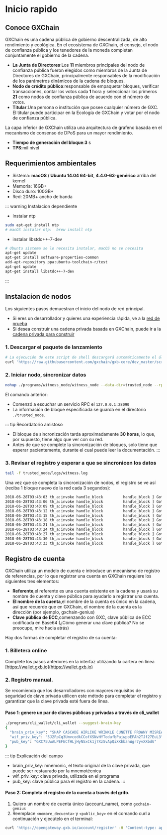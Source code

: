 # Inicio rapido

## Conoce GXChain


GXChain es una cadena pública de gobierno descentralizada, de alto rendimiento y ecológica. En el ecosistema de GXChain, el consejo, el nodo de confianza pública y los tenedores de la moneda completan conjuntamente el gobierno de la cadena.


- **La Junta de Directores**:Los **11** miembros principales del nodo de confianza pública fueron elegidos como miembros de la Junta de Directores de GXChain, principalmente responsables de la modificación de los parámetros dinámicos de la cadena de bloques.
- **Nodo de crédito público**:responsable de empaquetar bloques, verificar transacciones, contar los votos cada **1** hora y seleccionar los primeros **21** como nodos de confianza pública de acuerdo con el número de votos.
- **Titular**:Una persona o institución que posee cualquier número de GXC. El titular puede participar en la Ecología de GXChain y votar por el nodo de confianza pública.

La capa inferior de GXChain utiliza una arquitectura de grafeno basada en el mecanismo de consenso de DPoS para un mayor rendimiento.

- **Tiempo de generación del bloque**:**3** s
- **TPS**:mil nivel

## Requerimientos ambientales

- Sistema: **macOS / Ubuntu 14.04 64-bit**, **4.4.0-63-genérico** arriba del kernel
- Memoria: 16GB+
- Disco duro: 100GB+
- Red: 20MB+ ancho de banda

::: warning Instalacion dependiente

* Instalar ntp
``` bash
sudo apt-get install ntp
# macOS instalar ntp:  brew install ntp
```

* instalar libstdc++-7-dev
```bash
# Ubuntu sistema se lo necesita instalar, macOS no se necesita
apt-get update
apt-get install software-properties-common
add-apt-repository ppa:ubuntu-toolchain-r/test
apt-get update
apt-get install libstdc++-7-dev
```

:::

## Instalacion de nodos


Los siguientes pasos demuestran el inicio del nodo de red principal.

- Si eres un desarrollador y quieres una experiencia rápida, ve a la [red de prueba](../advanced/testnet.html)
- Si desea construir una cadena privada basada en GXChain, puede ir a la [cadena privada para construir](../advanced/private_chain.html)


### 1. Descargar el paquete de lanzamiento

``` bash
# La ejecución de este script de shell descargará automáticamente el último programa web principal de github y lo extraerá al directorio actual.
curl 'https://raw.githubusercontent.com/gxchain/gxb-core/dev_master/script/gxchain_install.sh' | bash
```

### 2. Iniciar nodo, sincronizar datos

``` bash
nohup ./programs/witness_node/witness_node --data-dir=trusted_node --rpc-endpoint="127.0.0.1:28090" 1>nohup.out 2>&1 &
```

El comando anterior:
- Comenzó a escuchar un servicio RPC el `127.0.0.1:28090`
- La información de bloque especificada se guarda en el directorio `./trusted_node`.

::: tip Recordatorio amistoso
- El bloque de sincronización tarda aproximadamente **30 horas**, lo que, por supuesto, tiene algo que ver con su red.
- Antes de que se complete la sincronización de bloques, solo tiene que esperar pacientemente, durante el cual puede leer la documentación.
:::

### 3. Revisar el registro y esperar a que se sincronicen los datos

``` bash
tail -f trusted_node/logs/witness.log
```

Una vez que se completa la sincronización de nodos, el registro se ve así (reciba 1 bloque nuevo de la red cada 3 segundos):

``` bash
2018-06-28T03:43:03 th_a:invoke handle_block         handle_block ] Got block: #10731531 time: 2018-06-28T03:43:03 latency: 60 ms from: miner11  irreversible: 10731513 (-18)			application.cpp:489
2018-06-28T03:43:06 th_a:invoke handle_block         handle_block ] Got block: #10731532 time: 2018-06-28T03:43:06 latency: 16 ms from: taffy  irreversible: 10731515 (-17)			application.cpp:489
2018-06-28T03:43:09 th_a:invoke handle_block         handle_block ] Got block: #10731533 time: 2018-06-28T03:43:09 latency: 49 ms from: david12  irreversible: 10731515 (-18)			application.cpp:489
2018-06-28T03:43:12 th_a:invoke handle_block         handle_block ] Got block: #10731534 time: 2018-06-28T03:43:12 latency: 42 ms from: miner6  irreversible: 10731516 (-18)			application.cpp:489
2018-06-28T03:43:15 th_a:invoke handle_block         handle_block ] Got block: #10731535 time: 2018-06-28T03:43:15 latency: 10 ms from: sakura  irreversible: 10731516 (-19)			application.cpp:489
2018-06-28T03:43:18 th_a:invoke handle_block         handle_block ] Got block: #10731536 time: 2018-06-28T03:43:18 latency: 57 ms from: miner9  irreversible: 10731517 (-19)			application.cpp:489
2018-06-28T03:43:21 th_a:invoke handle_block         handle_block ] Got block: #10731537 time: 2018-06-28T03:43:21 latency: 56 ms from: robin-green  irreversible: 10731517 (-20)			application.cpp:489
2018-06-28T03:43:24 th_a:invoke handle_block         handle_block ] Got block: #10731538 time: 2018-06-28T03:43:24 latency: 17 ms from: kairos  irreversible: 10731522 (-16)			application.cpp:489
2018-06-28T03:43:27 th_a:invoke handle_block         handle_block ] Got block: #10731539 time: 2018-06-28T03:43:27 latency: 21 ms from: dennis1  irreversible: 10731524 (-15)			application.cpp:489
2018-06-28T03:43:30 th_a:invoke handle_block         handle_block ] Got block: #10731540 time: 2018-06-28T03:43:30 latency: 17 ms from: aaron  irreversible: 10731524 (-16)			application.cpp:489
2018-06-28T03:43:33 th_a:invoke handle_block         handle_block ] Got block: #10731541 time: 2018-06-28T03:43:33 latency: 23 ms from: caitlin  irreversible: 10731526 (-15)			application.cpp:489
```

## Registro de cuenta

GXChain utiliza un modelo de cuenta e introduce un mecanismo de registro de referencias, por lo que registrar una cuenta en GXChain requiere los siguientes tres elementos:

- **Referente**,el referente es una cuenta existente en la cadena y usará su nombre de cuenta y clave pública para ayudarlo a registrar una cuenta.
- **El nombre de la cuenta**,el nombre de la cuenta es único en la cadena, así que recuerde que en GXChain, el nombre de la cuenta es la dirección (por ejemplo, gxchain-genius)
- **Clave pública de ECC**,comenzando con GXC, clave pública de ECC codificada en Base64 (¿Cómo generar una clave pública? No se preocupe, mire hacia atrás)

Hay dos formas de completar el registro de su cuenta:

### 1. Billetera online

Complete los pasos anteriores en la interfaz utilizando la cartera en línea [https://wallet.gxb.io](https://wallet.gxb.io)


### 2. Registro manual.

Se recomienda que los desarrolladores con mayores requisitos de seguridad de clave privada utilicen este método para completar el registro y garantizar que la clave privada esté fuera de línea.

#### Paso 1: genere un par de claves públicas y privadas a través de cli_wallet

``` bash
./programs/cli_wallet/cli_wallet --suggest-brain-key
{
  "brain_priv_key": "SHAP CASCADE AIRLIKE WRINKLE CUNETTE FROWNY MISREAD MOIST HANDSET COLOVE EMOTION UNSPAN SEAWARD HAGGIS TEENTY NARRAS",
  "wif_priv_key": "5J2FpCq3UmvcodkCCofXSNvHYTodufbPajwpoEFAh2TJf27EuL3",
  "pub_key": "GXC75UwALPEFECfHLjHyNSxCk1j7XzSvApQiXKEbanWgr7yvXXbdG"
}
```

::: tip Explicación del campo
- brain_priv_key: mnemonic, el texto original de la clave privada, que puede ser restaurado por la mnemotécnica
- wif_priv_key: clave privada, utilizada en el programa
- pub_key: clave pública para el registro en la cadena.
:::

####  Paso 2: Completa el registro de la cuenta a través del grifo.


1. Quiero un nombre de cuenta único (account_name), como `gxchain-genius`
2. Reemplace `<nombre_decuenta>` y `<public_key>` en el comando curl a continuación y ejecútelo en el terminal:

``` bash
curl 'https://opengateway.gxb.io/account/register' -H 'Content-type: application/json' -H 'Accept: application/json’ -d ‘{“account”:{“name”:”<account_name>”,”owner_key”:”<public_key>”,”active_key”:”<public_key>”,”memo_key”:”<public_key>”,”refcode”:null,”referrer”:null}}’
```
